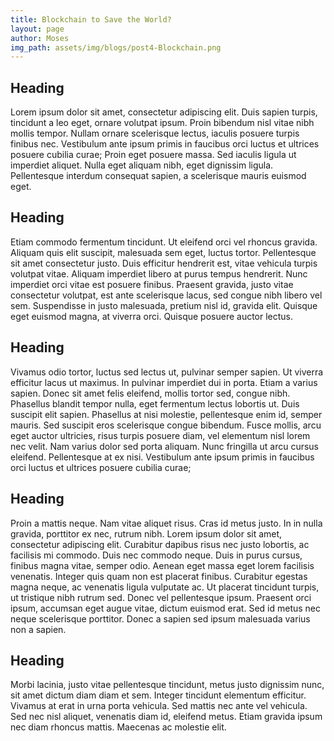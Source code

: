 ```yaml
---
title: Blockchain to Save the World?
layout: page
author: Moses
img_path: assets/img/blogs/post4-Blockchain.png
---
```


## Heading

Lorem ipsum dolor sit amet, consectetur adipiscing elit. Duis sapien turpis, tincidunt a leo eget, ornare volutpat ipsum. Proin bibendum nisl vitae nibh mollis tempor. Nullam ornare scelerisque lectus, iaculis posuere turpis finibus nec. Vestibulum ante ipsum primis in faucibus orci luctus et ultrices posuere cubilia curae; Proin eget posuere massa. Sed iaculis ligula ut imperdiet aliquet. Nulla eget aliquam nibh, eget dignissim ligula. Pellentesque interdum consequat sapien, a scelerisque mauris euismod eget.

## Heading

Etiam commodo fermentum tincidunt. Ut eleifend orci vel rhoncus gravida. Aliquam quis elit suscipit, malesuada sem eget, luctus tortor. Pellentesque sit amet consectetur justo. Duis efficitur hendrerit est, vitae vehicula turpis volutpat vitae. Aliquam imperdiet libero at purus tempus hendrerit. Nunc imperdiet orci vitae est posuere finibus. Praesent gravida, justo vitae consectetur volutpat, est ante scelerisque lacus, sed congue nibh libero vel sem. Suspendisse in justo malesuada, pretium nisl id, gravida elit. Quisque eget euismod magna, at viverra orci. Quisque posuere auctor lectus.

## Heading

Vivamus odio tortor, luctus sed lectus ut, pulvinar semper sapien. Ut viverra efficitur lacus ut maximus. In pulvinar imperdiet dui in porta. Etiam a varius sapien. Donec sit amet felis eleifend, mollis tortor sed, congue nibh. Phasellus blandit tempor nulla, eget fermentum lectus lobortis ut. Duis suscipit elit sapien. Phasellus at nisi molestie, pellentesque enim id, semper mauris. Sed suscipit eros scelerisque congue bibendum. Fusce mollis, arcu eget auctor ultricies, risus turpis posuere diam, vel elementum nisl lorem nec velit. Nam varius dolor sed porta aliquam. Nunc fringilla ut arcu cursus eleifend. Pellentesque at ex nisi. Vestibulum ante ipsum primis in faucibus orci luctus et ultrices posuere cubilia curae;

## Heading

Proin a mattis neque. Nam vitae aliquet risus. Cras id metus justo. In in nulla gravida, porttitor ex nec, rutrum nibh. Lorem ipsum dolor sit amet, consectetur adipiscing elit. Curabitur dapibus risus nec justo lobortis, ac facilisis mi commodo. Duis nec commodo neque. Duis in purus cursus, finibus magna vitae, semper odio. Aenean eget massa eget lorem facilisis venenatis. Integer quis quam non est placerat finibus. Curabitur egestas magna neque, ac venenatis ligula vulputate ac. Ut placerat tincidunt turpis, ut tristique nibh rutrum sed. Donec vel pellentesque ipsum. Praesent orci ipsum, accumsan eget augue vitae, dictum euismod erat. Sed id metus nec neque scelerisque porttitor. Donec a sapien sed ipsum malesuada varius non a sapien.

## Heading

Morbi lacinia, justo vitae pellentesque tincidunt, metus justo dignissim nunc, sit amet dictum diam diam et sem. Integer tincidunt elementum efficitur. Vivamus at erat in urna porta vehicula. Sed mattis nec ante vel vehicula. Sed nec nisl aliquet, venenatis diam id, eleifend metus. Etiam gravida ipsum nec diam rhoncus mattis. Maecenas ac molestie elit.

